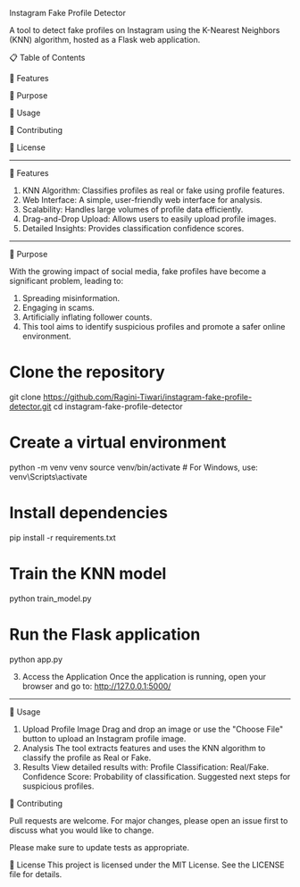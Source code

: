 Instagram Fake Profile Detector

A tool to detect fake profiles on Instagram using the K-Nearest Neighbors (KNN) algorithm, hosted as a Flask web application.

📋 Table of Contents

🌟 Features

🎯 Purpose

📖 Usage

🤝 Contributing

📜 License

---

🌟 Features
1. KNN Algorithm: Classifies profiles as real or fake using profile features.
2. Web Interface: A simple, user-friendly web interface for analysis.
3. Scalability: Handles large volumes of profile data efficiently.
4. Drag-and-Drop Upload: Allows users to easily upload profile images.
5. Detailed Insights: Provides classification confidence scores.

---

🎯 Purpose

With the growing impact of social media, fake profiles have become a significant problem, leading to:

1. Spreading misinformation.
2. Engaging in scams.
3. Artificially inflating follower counts.
4. This tool aims to identify suspicious profiles and promote a safer online environment.

# Clone the repository
git clone https://github.com/Ragini-Tiwari/instagram-fake-profile-detector.git
cd instagram-fake-profile-detector

# Create a virtual environment
python -m venv venv
source venv/bin/activate  # For Windows, use: venv\Scripts\activate

# Install dependencies
pip install -r requirements.txt

# Train the KNN model 
python train_model.py

# Run the Flask application
python app.py

3. Access the Application
Once the application is running, open your browser and go to:
http://127.0.0.1:5000/

---

📖 Usage
1. Upload Profile Image
Drag and drop an image or use the "Choose File" button to upload an Instagram profile image.
2. Analysis
The tool extracts features and uses the KNN algorithm to classify the profile as Real or Fake.
3. Results
View detailed results with:
Profile Classification: Real/Fake.
Confidence Score: Probability of classification.
Suggested next steps for suspicious profiles.

🤝 Contributing

Pull requests are welcome. For major changes, please open an issue first
to discuss what you would like to change.

Please make sure to update tests as appropriate.

📜 License
This project is licensed under the MIT License. See the LICENSE file for details.
